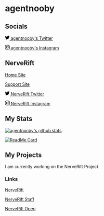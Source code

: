 # agentnooby

## Socials
<img src="./content/twitter.svg" width="15" height="15">[ agentnooby's Twitter](https://twitter.com/agentnooby)

<img src="./content/instagram.svg" width="15" height="15">[ agentnooby's Instagram](https://instagram.com/agentnooby)

## NerveRift
[Home Site](https://nerverift.com)

[Support Site](https://support.nerverift.com)

<img src="./content/twitter.svg" width="15" height="15">[ NerveRift Twitter](https://twitter.com/nerverift)

<img src="./content/instagram.svg" width="15" height="15">[ NerveRift Instagram](https://instagram.com/nerverift)

## My Stats
<a href="https://github.com/agentnooby" target="_blank">
  <img src="https://github-readme-stats.vercel.app/api?username=agentnooby&count_private=true&show_icons=true&hide_border=true&hide_title=true" alt="agentnooby's github stats" />
</a>

[![ReadMe Card](https://github-readme-stats.vercel.app/api/pin/?username=agentnooby&repo=agentnooby&hide_border=true)](https://github.com/agentnooby/agentnooby)

## My Projects

I am currently working on the NerveRift Project.

### Links

[NerveRift](https://github.com/NerveRift)

[NerveRift Staff](https://github.com/NerveRiftStaff)

[NerveRift Open](https://github.com/NerveRiftOpen)

